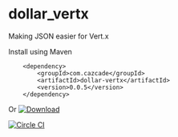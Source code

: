 dollar_vertx
============

Making JSON easier for Vert.x

Install using Maven

        <dependency>
            <groupId>com.cazcade</groupId>
            <artifactId>dollar-vertx</artifactId>
            <version>0.0.5</version>
        </dependency>

Or [ ![Download](https://api.bintray.com/packages/cazcade/maven/dollar_vertx/images/download.png) ](https://bintray.com/cazcade/maven/dollar_vertx/_latestVersion)

[![Circle CI](https://circleci.com/gh/cazcade/dollar_vertx/tree/master.png?style=badge)](https://circleci.com/gh/cazcade/dollar_vertx/tree/master)
